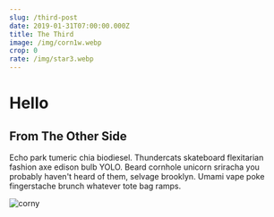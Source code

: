 ```yaml
---
slug: /third-post
date: 2019-01-31T07:00:00.000Z
title: The Third
image: /img/corn1w.webp
crop: 0
rate: /img/star3.webp
---
```

# Hello

## From The Other Side

Echo park tumeric chia biodiesel. Thundercats skateboard flexitarian fashion axe edison bulb YOLO. Beard cornhole unicorn sriracha you probably haven't heard of them, selvage brooklyn. Umami vape poke fingerstache brunch whatever tote bag ramps.

![corny](/img/corn1w.webp)
